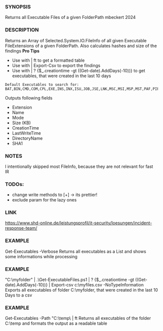 ### SYNOPSIS
Returns all Executable Files of a given FolderPath
mbeckert 2024
### DESCRIPTION
Returns an Array of Selected.System.IO.FileInfo of all given Executable FileExtensions of a given FolderPath. Also calculates hashes and size of the findings
**Pro Tips**
- Use with | ft to get a formatted table
- Use with | Export-Csv to export the findings
- Use with | ? {$_.creationtime -gt ((Get-date).AddDays(-10))} to get executables, that were created in the last 10 days

```
Default Executables to search for:
BAT,BIN,CMD,COM,CPL,EXE,INS,INX,ISU,JOB,JSE,LNK,MSC,MSI,MSP,MST,PAF,PIF,PS1,REG,RGS,SCR,SCT,SHB,SHS,U3P,VB,VBE,VBS,WS,WSF,WSH,GADGET,VBSCRIPT,INF1
```

Outputs following fields
- Extension     
- Name          
- Mode          
- Size (KB)     
- CreationTime  
- LastWriteTime 
- DirectoryName 
- SHA1

### NOTES
I intentionally skipped most FileInfo, because they are not relevant for fast IR

### TODOs:
- change write methods to [+] -> its prettier!
- exclude param for the lazy ones
### LINK
https://www.shd-online.de/leistungsprofil/it-security/loesungen/incident-response-team/
### EXAMPLE
Get-Executables -Verbose
Returns all executables as a List and shows some informations while processing

### EXAMPLE
"C:\myfolder" | .\Get-ExecutableFiles.ps1 | ? {$_.creationtime -gt ((Get-date).AddDays(-10))} | Export-csv c:\myfiles.csv -NoTypeInformation
Exports all executables of folder C:\myfolder, that were created in the last 10 Days to a csv

### EXAMPLE
Get-Executables -Path "C:\temp\ | ft
Returns all executables of the folder C:\temp and formats the output as a readable table
